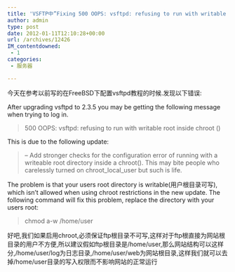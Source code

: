 ```yaml
---
title: 'VSFTP中”Fixing 500 OOPS: vsftpd: refusing to run with writable root inside chroot ()”的解决办法!'
author: admin
type: post
date: 2012-01-11T12:10:28+00:00
url: /archives/12426
IM_contentdowned:
 - 1
categories:
 - 服务器

---
```

今天在参考以前写的在FreeBSD下配置vsftpd教程的时候.发现以下错误:

After upgrading vsftpd to 2.3.5 you may be getting the following message when trying to log in.

> 500 OOPS: vsftpd: refusing to run with writable root inside chroot ()

This is due to the following update:

> – Add stronger checks for the configuration error of running with a writeable
> root directory inside a chroot(). This may bite people who carelessly turned
> on chroot\_local\_user but such is life.

The problem is that your users root directory is writable(用户根目录可写), which isn’t allowed when using chroot restrictions in the new update. The following command will fix this problem, replace the directory with your users root:

> chmod a-w /home/user

好吧,我们如果启用chroot,必须保证ftp根目录不可写,这样对于ftp根直接为网站根目录的用户不方便,所以建议假如ftp根目录是/home/user,那么网站结构可以这样分,/home/user/log为日志目录,/home/user/web为网站根目录,这样我们就可以去掉/home/user目录的写入权限而不影响网站的正常运行
